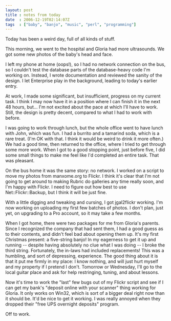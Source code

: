 ```yaml
---
layout: post
title : notes from today
date  : 2006-12-19T02:14:07Z
tags  : ["baby", "banjo", "music", "perl", "programming"]
---
```

Today has been a weird day, full of all kinds of stuff.

This morning, we went to the hospital and Gloria had more ultrasounds.  We got some new photos of the baby's head and face.

I left my phone at home (oops!), so I had no network connection on the bus, so I couldn't test the database parts of the database-heavy code I'm working on. Instead, I wrote documentation and reviewed the sanity of the design.  I let Enterprise play in the background, leading to today's earlier entry.

At work, I made some significant, but insufficient, progress on my current task.  I think I may now have it in a position where I can finish it in the next 48 hours, but... I'm not excited about the pace at which I'll have to work.  Still, the design is pretty decent, compared to what I had to work with before.

I was going to work through lunch, but the whole office went to have lunch with John, which was fun.  I had a burrito and a tamarind soda, which is a rare treat.  (I'm OK with that.  I think it would be weird to drink it more often.) We had a good time, then returned to the office, where I tried to get through some more work.  When I got to a good stopping point, just before five, I did some small things to make me feel like I'd completed an entire task.  That was pleasant.

On the bus home it was the same story: no network.  I worked on a script to move my photos from manxome.org to Flickr.  I think it's clear that I'm not going to get around to making Rubric do galleries any time really soon, and I'm happy with Flickr.  I need to figure out how best to use Net::Flickr::Backup, but I think it will be just fine.

With a little digging and tweaking and cursing, I got jgal2flickr working.  I'm now working on uploading my first few batches of photos.  I don't plan, just yet, on upgrading to a Pro account, so it may take a few months.

When I got home, there were two packages for me from Gloria's parents.  Since I recognized the company that had sent them, I had a good guess as to their contents, and didn't feel bad about opening them up.  It's my first Christmas present: a five-string banjo!  In my eagerness to get it up and running -- despite having absolutely no clue what I was doing -- I broke the third string. Fortunately, the in-laws had included replacements!  This was a humbling, and sort of depressing, experience.  The good thing about it is that it put me firmly in my place:  I know nothing, and will just hurt myself and my property if I pretend I don't.  Tomorrow or Wednesday, I'll go to the local guitar place and ask for help restringing, tuning, and about lessons.

Now it's time to work the "last" few bugs out of my Flickr script and see if I can get my bank's "deposit online with your scanner" thing working for Gloria. It only works on Win32, which is sort of a bigger deal right now than it should be.  It'd be nice to get it working.  I was really annoyed when they dropped their "free UPS overnight deposits" program.

Off to work. 
